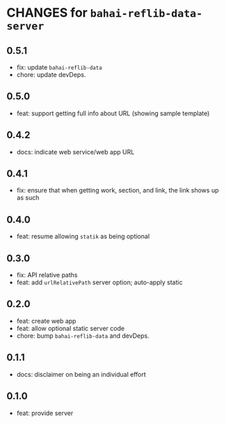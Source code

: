 # CHANGES for `bahai-reflib-data-server`

## 0.5.1

- fix: update `bahai-reflib-data`
- chore: update devDeps.

## 0.5.0

- feat: support getting full info about URL (showing sample template)

## 0.4.2

- docs: indicate web service/web app URL

## 0.4.1

- fix: ensure that when getting work, section, and link, the link
    shows up as such

## 0.4.0

- feat: resume allowing `statik` as being optional

## 0.3.0

- fix: API relative paths
- feat: add `urlRelativePath` server option; auto-apply static

## 0.2.0

- feat: create web app
- feat: allow optional static server code
- chore: bump `bahai-reflib-data` and devDeps.

## 0.1.1

- docs: disclaimer on being an individual effort

## 0.1.0

- feat: provide server
